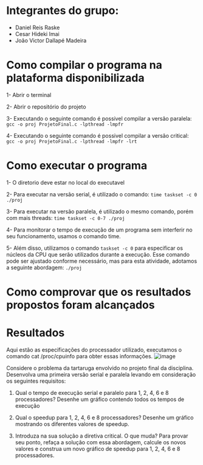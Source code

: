 # Integrantes do grupo:
- Daniel Reis Raske
- Cesar Hideki Imai
- João Victor Dallapé Madeira

# Como compilar o programa na plataforma disponibilizada

1- Abrir o terminal

2- Abrir o repositório do projeto

3- Executando o seguinte comando é possivel compilar a versão paralela: `gcc -o proj ProjetoFinal.c -lpthread -lmpfr`

4- Executando o seguinte comando é possivel compilar a versão critical: `gcc -o proj ProjetoFinal.c -lpthread -lmpfr -lrt`

# Como executar o programa

1- O diretorio deve estar no local do executavel

2- Para executar na versão serial, é utilizado o comando: `time taskset -c 0 ./proj`

3- Para executar na versão paralela, é utilizado o mesmo comando, porém com mais threads: `time taskset -c 0-7 ./proj`

4- Para monitorar o tempo de execução de um programa sem interferir no seu funcionamento, usamos o comando time.

5- Além disso, utilizamos o comando `taskset -c 0` para especificar os núcleos da CPU que serão utilizados durante a execução. Esse comando pode ser ajustado conforme necessário, mas para esta atividade, adotamos a seguinte abordagem:
`./proj`

# Como comprovar que os resultados propostos foram alcançados

# Resultados

Aqui estão as especificações do processador utilizado, executamos o comando cat /proc/cpuinfo para obter essas informações.
![image](https://github.com/Cehiim/comp_paralela/assets/125515277/a6304cc1-c6d7-43ab-b5d5-13108edc3799)

Considere o problema da tartaruga envolvido no projeto final da disciplina. Desenvolva uma primeira versão serial e paralela levando em consideração os seguintes requisitos:

  1. Qual o tempo de execução serial e paralelo para 1, 2, 4, 6 e 8 processadores? Desenhe um gráfico contendo todos os tempos de execução

  2. Qual o speedup para 1, 2, 4, 6 e 8 processadores? Desenhe um gráfico mostrando os diferentes valores de speedup.

  3. Introduza na sua solução a diretiva critical. O que muda? Para provar seu ponto, refaça a solução com essa abordagem, calcule os novos valores e construa um novo gráfico de speedup para 1, 
    2, 4, 6 e 8 processadores.
